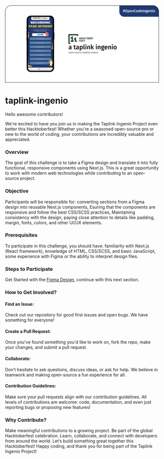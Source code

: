 ![taplink-ingenio](static/assets/header.png)

# taplink-ingenio
Hello awesome contributors!

We're excited to have you join us in making the Taplink Ingenio Project even better this Hacktoberfest! Whether you're a seasoned open-source pro or new to the world of coding, your contributions are incredibly valuable and appreciated.

### Overview
The goal of this challenge is to take a Figma design and translate it into fully functional, responsive components using Next.js. This is a great opportunity to work with modern web technologies while contributing to an open-source project.

### Objective
Participants will be responsible for: converting sections from a Figma design into reusable Next.js components, Esuring that the components are responsive and follow the best CSS/SCSS practices, Maintaining consistency with the design, paying close attention to details like padding, margin, fonts, colors, and other UI/UX elements.

### Prerequisites
To participate in this challenge, you should have: familiarity with Next.js (React framework), knowledge of HTML, CSS/SCSS, and basic JavaScript, some experience with Figma or the ability to interpret design files.

### Steps to Participate
Get Started with the [Figma Design](https://www.figma.com/design/n8z3TSyGk9qiGt8Rr6wDCh/fasiningenio-nextjs-frontend-taplink?node-id=0-1&t=y43DKBlJuLlwsxwR-1), continue with this next section.

### How to Get Involved?

#### Find an Issue:
Check out our repository for good first issues and open bugs. We have something for everyone!

#### Create a Pull Request:
Once you've found something you'd like to work on, fork the repo, make your changes, and submit a pull request.

#### Collaborate:
Don’t hesitate to ask questions, discuss ideas, or ask for help. We believe in teamwork and making open-source a fun experience for all.

#### Contribution Guidelines:
Make sure your pull requests align with our contribution guidelines.
All levels of contributions are welcome: code, documentation, and even just reporting bugs or proposing new features!

### Why Contribute?
Make meaningful contributions to a growing project.
Be part of the global Hacktoberfest celebration.
Learn, collaborate, and connect with developers from around the world.
Let’s build something great together this Hacktoberfest! Happy coding, and thank you for being part of the Taplink Ingenio Project!
